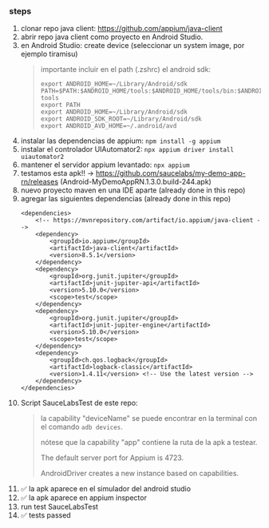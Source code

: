 ### steps
1. clonar repo java client: https://github.com/appium/java-client
2. abrir repo java client como proyecto en Android Studio.
3. en Android Studio: create device (seleccionar un system image, por ejemplo tiramisu)
   > importante incluir en el path (.zshrc) el android sdk:
   > ```
   > export ANDROID_HOME=~/Library/Android/sdk
   > PATH=$PATH:$ANDROID_HOME/tools:$ANDROID_HOME/tools/bin:$ANDROID_HOME/platform-tools
   > export PATH
   > export ANDROID_HOME=~/Library/Android/sdk
   > export ANDROID_SDK_ROOT=~/Library/Android/sdk
   > export ANDROID_AVD_HOME=~/.android/avd
   > ```
4. instalar las dependencias de appium: ``npm install -g appium``
5. instalar el controlador UIAutomator2: ``npx appium driver install uiautomator2``
6. mantener el servidor appium levantado: ``npx appium``
7. testamos esta apk!! -> https://github.com/saucelabs/my-demo-app-rn/releases (Android-MyDemoAppRN.1.3.0.build-244.apk)
8. nuevo proyecto maven en una IDE aparte (already done in this repo)
9. agregar las siguientes dependencias (already done in this repo)
    ```
   <dependencies>
        <!-- https://mvnrepository.com/artifact/io.appium/java-client -->
        <dependency>
            <groupId>io.appium</groupId>
            <artifactId>java-client</artifactId>
            <version>8.5.1</version>
        </dependency>
        <dependency>
            <groupId>org.junit.jupiter</groupId>
            <artifactId>junit-jupiter-api</artifactId>
            <version>5.10.0</version>
            <scope>test</scope>
        </dependency>
        <dependency>
            <groupId>org.junit.jupiter</groupId>
            <artifactId>junit-jupiter-engine</artifactId>
            <version>5.10.0</version>
            <scope>test</scope>
        </dependency>
        <dependency>
            <groupId>ch.qos.logback</groupId>
            <artifactId>logback-classic</artifactId>
            <version>1.4.11</version> <!-- Use the latest version -->
        </dependency>
    </dependencies>
   ```
9. Script SauceLabsTest de este repo:
   > la capability "deviceName" se puede encontrar en la terminal con el comando ``adb devices``.
   > 
   > nótese que la capability "app" contiene la ruta de la apk a testear.
   > 
   > The default server port for Appium is 4723. 
   > 
   > AndroidDriver creates a new instance based on capabilities.
10. :white_check_mark: la apk aparece en el simulador del android studio
11. :white_check_mark: la apk aparece en appium inspector
12. run test SauceLabsTest
13. :white_check_mark: tests passed
